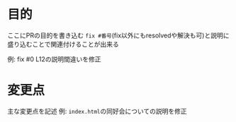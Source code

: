 # 目的

ここにPRの目的を書き込む
`fix #番号`(fix以外にもresolvedや解決も可)と説明に盛り込むことで関連付けることが出来る

例: 
fix #0
L12の説明間違いを修正

# 変更点

主な変更点を記述
例:
`index.html`の同好会についての説明を修正